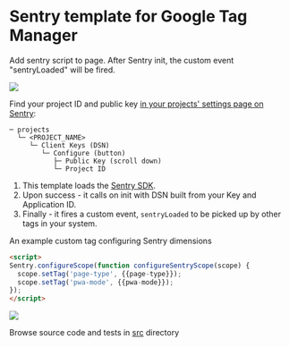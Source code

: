 # Sentry template for Google Tag Manager

Add sentry script to page.
After Sentry init, the custom event "sentryLoaded" will be fired.

![](https://user-images.githubusercontent.com/516342/77833539-3728d780-714f-11ea-900e-5e25b0a7a8a9.png)


Find your project ID and public key [in your projects' settings page on Sentry](https://sentry.io/settings):
```
─ projects
  └─ <PROJECT_NAME>
     └─ Client Keys (DSN)
        └─ Configure (button)
           ├─ Public Key (scroll down)
           └─ Project ID
```

1. This template loads the [Sentry SDK](https://docs.sentry.io/error-reporting/quickstart/?platform=browser).
2. Upon success - it calls on init with DSN built from your Key and Application ID.
3. Finally - it fires a custom event, `sentryLoaded` to be picked up by other tags in your system.

An example custom tag configuring Sentry dimensions
```html
<script>
Sentry.configureScope(function configureSentryScope(scope) {
  scope.setTag('page-type', {{page-type}});
  scope.setTag('pwa-mode', {{pwa-mode}});
});
</script>
```

![](https://user-images.githubusercontent.com/516342/73126539-a736a800-3fbc-11ea-8d84-f7107b4d657a.png)

Browse source code and tests in [src](./src) directory
